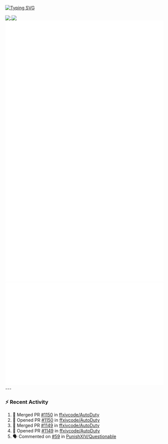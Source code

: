 [![Typing SVG](https://readme-typing-svg.demolab.com?font=Fira+Code&duration=1000&pause=1000&multiline=true&repeat=false&width=435&lines=Simon+Latusek+%7C+Gameplay+Engineer)](https://git.io/typing-svg)

<a href="https://github.com/anuraghazra/github-readme-stats">
  <img height=200 align="center" src="https://github-readme-stats.vercel.app/api?username=erdelf&theme=radical" />
</a>
<a href="https://github.com/anuraghazra/convoychat">
  <img height=200 align="center" src="https://streak-stats.demolab.com?user=erdelf&theme=radical&mode=weekly" />
</a>

<picture>
  <img src="/github-metrics.svg" alt="Metrics">
</picture>

<picture>
  <img src="/github-metrics-achievements.svg" alt="Achievements">
</picture>
---

### :zap: Recent Activity
<!--START_SECTION:activity-->
1. 🎉 Merged PR [#1150](https://github.com/ffxivcode/AutoDuty/pull/1150) in [ffxivcode/AutoDuty](https://github.com/ffxivcode/AutoDuty)
2. 💪 Opened PR [#1150](https://github.com/ffxivcode/AutoDuty/pull/1150) in [ffxivcode/AutoDuty](https://github.com/ffxivcode/AutoDuty)
3. 🎉 Merged PR [#1149](https://github.com/ffxivcode/AutoDuty/pull/1149) in [ffxivcode/AutoDuty](https://github.com/ffxivcode/AutoDuty)
4. 💪 Opened PR [#1149](https://github.com/ffxivcode/AutoDuty/pull/1149) in [ffxivcode/AutoDuty](https://github.com/ffxivcode/AutoDuty)
5. 🗣 Commented on [#59](https://github.com/PunishXIV/Questionable/issues/59#issuecomment-3387916213) in [PunishXIV/Questionable](https://github.com/PunishXIV/Questionable)
<!--END_SECTION:activity-->

<!--
**erdelf/erdelf** is a ✨ _special_ ✨ repository because its `README.md` (this file) appears on your GitHub profile.

Here are some ideas to get you started:

- 🔭 I’m currently working on ...
- 🌱 I’m currently learning ...
- 👯 I’m looking to collaborate on ...
- 🤔 I’m looking for help with ...
- 💬 Ask me about ...
- 📫 How to reach me: ...
- 😄 Pronouns: ...
- ⚡ Fun fact: ...
-->
